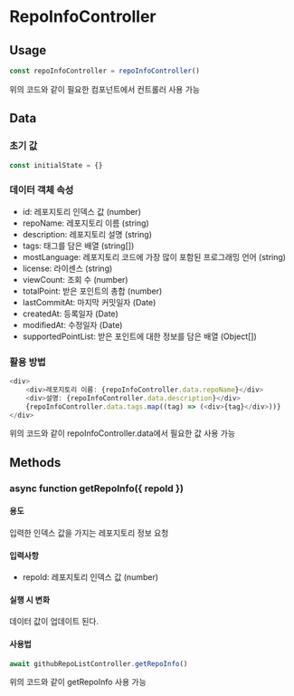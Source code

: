 # RepoInfoController

## Usage
```javascript
const repoInfoController = repoInfoController()
```
위의 코드와 같이 필요한 컴포넌트에서 컨트롤러 사용 가능


## Data

### 초기 값
```javascript
const initialState = {}
```

### 데이터 객체 속성
- id: 레포지토리 인덱스 값 (number)
- repoName: 레포지토리 이름 (string)
- description: 레포지토리 설명 (string)
- tags: 태그를 담은 배열 (string[])
- mostLanguage: 레포지토리 코드에 가장 많이 포함된 프로그래밍 언어 (string)
- license: 라이센스 (string)
- viewCount: 조회 수 (number)
- totalPoint: 받은 포인트의 총합 (number)
- lastCommitAt: 마지막 커밋일자 (Date)
- createdAt: 등록일자 (Date)
- modifiedAt: 수정일자 (Date)
- supportedPointList: 받은 포인트에 대한 정보를 담은 배열 (Object[])

### 활용 방법
```javascript
<div>
    <div>레포지토리 이름: {repoInfoController.data.repoName}</div>
    <div>설명: {repoInfoController.data.description}</div>
    {repoInfoController.data.tags.map((tag) => (<div>{tag}</div>))}
</div>
```
위의 코드와 같이 repoInfoController.data에서 필요한 값 사용 가능


## Methods

### async function getRepoInfo({ repoId })

#### 용도
입력한 인덱스 값을 가지는 레포지토리 정보 요청

#### 입력사항
- repoId: 레포지토리 인덱스 값 (number)

#### 실행 시 변화
데이터 값이 업데이트 된다.

#### 사용법
```javascript
await githubRepoListController.getRepoInfo()
```
위의 코드와 같이 getRepoInfo 사용 가능